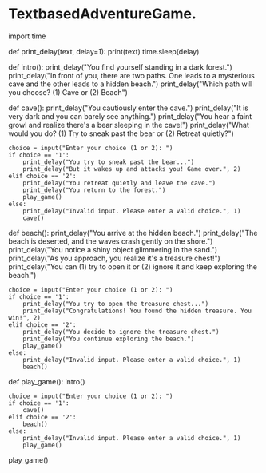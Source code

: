 # TextbasedAdventureGame.
import time

def print_delay(text, delay=1):
    print(text)
    time.sleep(delay)

def intro():
    print_delay("You find yourself standing in a dark forest.")
    print_delay("In front of you, there are two paths. One leads to a mysterious cave and the other leads to a hidden beach.")
    print_delay("Which path will you choose? (1) Cave or (2) Beach")

def cave():
    print_delay("You cautiously enter the cave.")
    print_delay("It is very dark and you can barely see anything.")
    print_delay("You hear a faint growl and realize there's a bear sleeping in the cave!")
    print_delay("What would you do? (1) Try to sneak past the bear or (2) Retreat quietly?")

    choice = input("Enter your choice (1 or 2): ")
    if choice == '1':
        print_delay("You try to sneak past the bear...")
        print_delay("But it wakes up and attacks you! Game over.", 2)
    elif choice == '2':
        print_delay("You retreat quietly and leave the cave.")
        print_delay("You return to the forest.")
        play_game()
    else:
        print_delay("Invalid input. Please enter a valid choice.", 1)
        cave()

def beach():
    print_delay("You arrive at the hidden beach.")
    print_delay("The beach is deserted, and the waves crash gently on the shore.")
    print_delay("You notice a shiny object glimmering in the sand.")
    print_delay("As you approach, you realize it's a treasure chest!")
    print_delay("You can (1) try to open it or (2) ignore it and keep exploring the beach.")

    choice = input("Enter your choice (1 or 2): ")
    if choice == '1':
        print_delay("You try to open the treasure chest...")
        print_delay("Congratulations! You found the hidden treasure. You win!", 2)
    elif choice == '2':
        print_delay("You decide to ignore the treasure chest.")
        print_delay("You continue exploring the beach.")
        play_game()
    else:
        print_delay("Invalid input. Please enter a valid choice.", 1)
        beach()

def play_game():
    intro()

    choice = input("Enter your choice (1 or 2): ")
    if choice == '1':
        cave()
    elif choice == '2':
        beach()
    else:
        print_delay("Invalid input. Please enter a valid choice.", 1)
        play_game()

play_game()
